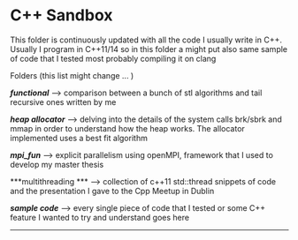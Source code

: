 C++ Sandbox
===================


This folder is continuously updated with all the code I usually write in C++.
Usually I program in C++11/14 so in this folder a might put also same sample of code that I tested most probably compiling it on clang 

Folders (this list might change ... )

***functional*** --> comparison between a bunch of stl algorithms and tail recursive ones written by me

***heap allocator*** --> delving into the details of the system calls brk/sbrk and mmap in order to understand how the heap works. The allocator implemented uses a best fit algorithm

***mpi_fun*** --> explicit parallelism using openMPI, framework that I used to develop my master thesis

***multithreading *** --> collection of c++11 std::thread snippets of code and the presentation I gave to the Cpp Meetup in Dublin

***sample code*** --> every single piece of code that I tested or some C++ feature I wanted to try and understand goes here 







----------


